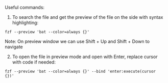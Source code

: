 
Useful commands:

1) To search the file and get the preview of the file on the side with syntax highlighting:
~~~ 
fzf --preview 'bat --color=always {}'
~~~

Note: On preview window we can use  Shift + Up and Shift + Down to navigate 

2) To open the file in preview mode and open with Enter, replace  cursor with code if needed:
~~~
fzf --preview 'bat --color=always {}' --bind 'enter:execute(cursor {})'
~~~
